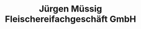 ---
title: "Jürgen Müssig  Fleischereifachgeschäft GmbH"
url: /heidelberg/juergen-muessig-fleischereifachgeschaeft-gmbh/
shop: Metzgerei
---